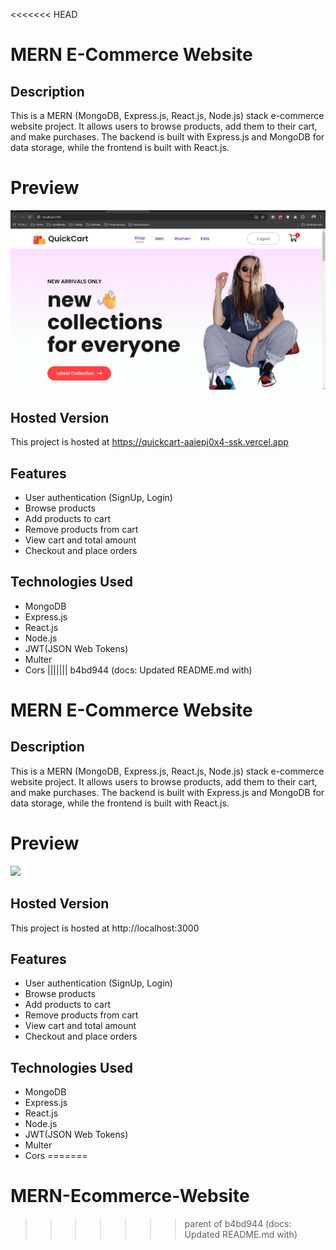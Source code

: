 <<<<<<< HEAD
# MERN E-Commerce Website

## Description

This is a MERN (MongoDB, Express.js, React.js, Node.js) stack e-commerce website project. It allows users to browse products, add them to their cart, and make purchases. The backend is built with Express.js and MongoDB for data storage, while the frontend is built with React.js.

# Preview

![Preview](preview.png)

## Hosted Version
This project is hosted at https://quickcart-aaiepj0x4-ssk.vercel.app

## Features

-   User authentication (SignUp, Login)
-   Browse products
-   Add products to cart
-   Remove products from cart
-   View cart and total amount
-   Checkout and place orders

## Technologies Used

-   MongoDB
-   Express.js
-   React.js
-   Node.js
-   JWT(JSON Web Tokens)
-   Multer
-   Cors
||||||| b4bd944 (docs: Updated README.md with)
# MERN E-Commerce Website

## Description

This is a MERN (MongoDB, Express.js, React.js, Node.js) stack e-commerce website project. It allows users to browse products, add them to their cart, and make purchases. The backend is built with Express.js and MongoDB for data storage, while the frontend is built with React.js.

# Preview

![]('')

## Hosted Version
This project is hosted at http://localhost:3000

## Features

-   User authentication (SignUp, Login)
-   Browse products
-   Add products to cart
-   Remove products from cart
-   View cart and total amount
-   Checkout and place orders

## Technologies Used

-   MongoDB
-   Express.js
-   React.js
-   Node.js
-   JWT(JSON Web Tokens)
-   Multer
-   Cors
=======
# MERN-Ecommerce-Website
>>>>>>> parent of b4bd944 (docs: Updated README.md with)
